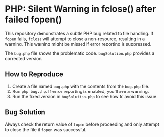 # PHP: Silent Warning in fclose() after failed fopen()

This repository demonstrates a subtle PHP bug related to file handling. If `fopen` fails, `fclose` will attempt to close a non-resource, resulting in a warning.  This warning might be missed if error reporting is suppressed.

The `bug.php` file shows the problematic code.  `bugSolution.php` provides a corrected version.

## How to Reproduce

1.  Create a file named `bug.php` with the contents from the `bug.php` file. 
2.  Run `php bug.php`.  If error reporting is enabled, you'll see a warning.
3. Run the fixed version in `bugSolution.php` to see how to avoid this issue.

## Bug Solution

Always check the return value of `fopen` before proceeding and only attempt to close the file if `fopen` was successful.